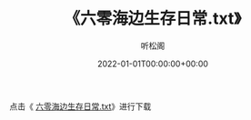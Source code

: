 ﻿---
title:  《六零海边生存日常.txt》
date:   2022-01-01T00:00:00+00:00
author: 听松阁
layout: post
permalink: /六零海边生存日常/
categories: 小说
tags: [小说]
---

点击《 [六零海边生存日常.txt](http://img.660000.xyz/bookstukust/book/bntxt/10/六零海边生存日常.txt)》进行下载